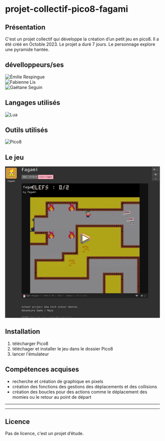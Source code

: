 # projet-collectif-pico8-fagami

## Présentation

C'est un projet collectif qui développe la création d’un petit jeu en pico8. Il a été créé en Octoble 2023.
Le projet a duré 7 jours.
Le personnage explore une pyramide hantée.

## dévelloppeurs/ses

![Émilie Respingue](https://github.com/EmilieRespingue)  
![Fabienne Lis](https://github.com/FabienneLIS)  
![Gaëtane Seguin](https://github.com/GaetaneSeguin)  

## Langages utilisés
![Lua](https://img.shields.io/badge/lua-%232C2D72.svg?style=for-the-badge&logo=lua&logoColor=white)

## Outils utilisés
![Pico8](https://img.shields.io/badge/Pico8-100000?style=for-the-badge&logo=Pico8&logoColor=DDD3A5&labelColor=black&color=black)

## Le jeu
![Le visuel du jeu](/image_readme/fagami.png)

## Installation

1. télécharger Pico8
2. téléchager et installer le jeu dans le dossier Pico8
3. lancer l'émulateur

## Compétences acquises
- recherche et création de graphique en pixels
- création des fonctions des gestions des déplacements et des collisions
- création des boucles pour des actions comme le déplacement des momies ou le retour au point de départ

----
----
## Licence
Pas de licence, c'est un projet d’étude.